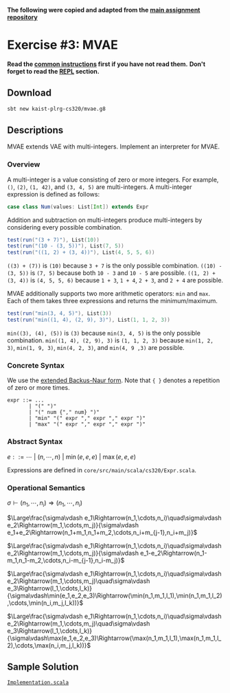 **The following were copied and adapted from the [main assignment repository](https://github.com/kaist-plrg-cs320/assignment-docs/blob/master/ex3/README.md)**

# Exercise #3: MVAE

**Read the [common instructions](https://github.com/kaist-plrg-cs320/assignment-docs) first if you have not read them.**
**Don't forget to read the [REPL](https://github.com/kaist-plrg-cs320/assignment-docs#repl) section.**

## Download

```bash
sbt new kaist-plrg-cs320/mvae.g8
```

## Descriptions

MVAE extends VAE with multi-integers. Implement an interpreter for MVAE.

### Overview

A multi-integer is a value consisting of zero or more integers. For example,
`()`, `(2)`, `(1, 42)`, and `(3, 4, 5)` are multi-integers. A multi-integer
expression is defined as follows:

```scala
case class Num(values: List[Int]) extends Expr
```

Addition and subtraction on multi-integers produce multi-integers by considering
every possible combination.

```scala
test(run("(3 + 7)"), List(10))
test(run("(10 - (3, 5))"), List(7, 5))
test(run("((1, 2) + (3, 4))"), List(4, 5, 5, 6))
```

`((3) + (7))` is `(10)` because `3 + 7` is the only possible combination.
`((10) - (3, 5))` is `(7, 5)` because both `10 - 3` and `10 - 5` are possible.
`((1, 2) + (3, 4))` is `(4, 5, 5, 6)` because `1 + 3`, `1 + 4`, `2 + 3`, and `2 + 4` are possible.

MVAE additionally supports two more arithmetic operators: `min` and `max`.
Each of them takes three expressions and returns the minimum/maximum.

```scala
test(run("min(3, 4, 5)"), List(3))
test(run("min((1, 4), (2, 9), 3)"), List(1, 1, 2, 3))
```

`min((3), (4), (5))` is `(3)` because `min(3, 4, 5)` is the only possible combination.
`min((1, 4), (2, 9), 3)` is `(1, 1, 2, 3)` because `min(1, 2, 3)`, `min(1, 9,
3)`, `min(4, 2, 3)`, and `min(4, 9 ,3)` are possible.

### Concrete Syntax

We use the [extended Backus-Naur form](https://en.wikipedia.org/wiki/Extended_Backus%E2%80%93Naur_form).
Note that `{ }` denotes a repetition of zero or more times.

```
expr ::= ...
       | "(" ")"
       | "(" num {"," num} ")"
       | "min" "(" expr "," expr "," expr ")"
       | "max" "(" expr "," expr "," expr ")"
```

### Abstract Syntax

$e::=\cdots\ |\ (n,\cdots, n)\ |\ \min(e,e,e)\ |\ \max(e,e,e)$

Expressions are defined in `core/src/main/scala/cs320/Expr.scala`.

### Operational Semantics

$\sigma\vdash (n_1,\cdots,n_i) \Rightarrow (n_1,\cdots,n_i)$

$\Large\frac{\sigma\vdash e_1\Rightarrow(n_1,\cdots,n_i)\quad\sigma\vdash e_2\Rightarrow(m_1,\cdots,m_j)}{\sigma\vdash e_1+e_2\Rightarrow(n_1+m_1,n_1+m_2,\cdots,n_i+m_{j-1},n_i+m_j)}$

$\Large\frac{\sigma\vdash e_1\Rightarrow(n_1,\cdots,n_i)\quad\sigma\vdash e_2\Rightarrow(m_1,\cdots,m_j)}{\sigma\vdash e_1-e_2\Rightarrow(n_1-m_1,n_1-m_2,\cdots,n_i-m_{j-1},n_i-m_j)}$

$\Large\frac{\sigma\vdash e_1\Rightarrow(n_1,\cdots,n_i)\quad\sigma\vdash e_2\Rightarrow(m_1,\cdots,m_j)\quad\sigma\vdash e_3\Rightarrow(l_1,\cdots,l_k)}{\sigma\vdash\min(e_1,e_2,e_3)\Rightarrow(\min(n_1,m_1,l_1),\min(n_1,m_1,l_2),\cdots,\min(n_i,m_j,l_k))}$

$\Large\frac{\sigma\vdash e_1\Rightarrow(n_1,\cdots,n_i)\quad\sigma\vdash e_2\Rightarrow(m_1,\cdots,m_j)\quad\sigma\vdash e_3\Rightarrow(l_1,\cdots,l_k)}{\sigma\vdash\max(e_1,e_2,e_3)\Rightarrow(\max(n_1,m_1,l_1),\max(n_1,m_1,l_2),\cdots,\max(n_i,m_j,l_k))}$

## Sample Solution

[`Implementation.scala`](https://github.com/kaist-plrg-cs320/assignment-docs/blob/master/ex3/Implementation.scala)

